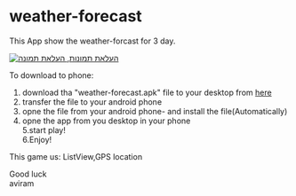 # weather-forecast

This App show the weather-forcast for 3 day.<br>


<a href="http://upng.co.il" title="העלאת תמונות" rel="follow"><img src="http://upng.co.il/uploads/e51d4fc6c59226860158e70abc84968d.png" alt="העלאת תמונות, העלאת תמונה" title="העלאת תמונות" /></a>


To download to phone:<br>
1. download tha "weather-forecast.apk" file to your desktop from <a href="https://www.dropbox.com/s/rg2vbc5ib4s3xe2/weather-forecast.apk?dl=0">here</a><br>
2. transfer the file to your android phone<br>
3. opne the file from your android phone- and install the file(Automatically)<br>
4. opne the app from you desktop in your phone<br>
5.start play!<br>
6.Enjoy!<br>

This game us: ListView,GPS location<br>

Good luck<br>
aviram
